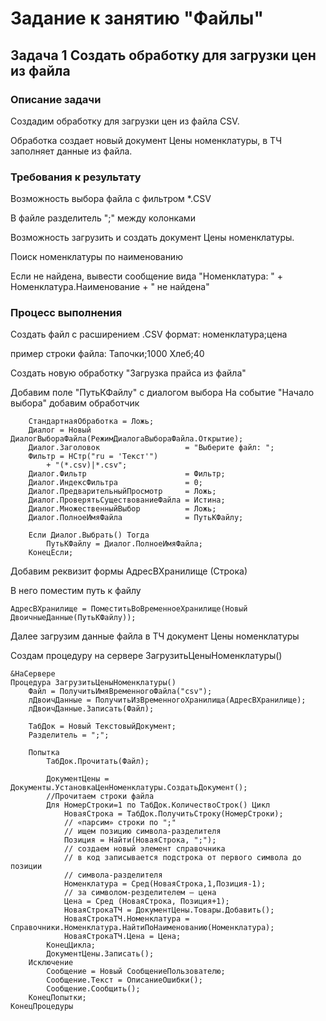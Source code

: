 # Задание к занятию "Файлы"

## Задача 1 Создать обработку для загрузки цен из файла

### Описание задачи

Создадим обработку для загрузки цен из файла CSV.

Обработка создает новый документ Цены номенклатуры, 
в ТЧ заполняет данные из файла.

### Требования к результату

Возможность выбора файла с фильтром *.CSV

В файле разделитель ";" между колонками

Возможность загрузить и создать документ Цены номенклатуры.

Поиск номенклатуры по наименованию

Если не найдена, вывести сообщение вида
"Номенклатура: " + Номенклатура.Наименование + " не найдена"

### Процесс выполнения

Создать файл с расширением .CSV
формат: номенклатура;цена

пример строки файла:
Тапочки;1000
Хлеб;40

Создать новую обработку "Загрузка прайса из файла"

Добавим поле "ПутьКФайлу" с диалогом выбора
На событие "Начало выбора" добавим обработчик
```bsl
	СтандартнаяОбработка = Ложь;
	Диалог = Новый ДиалогВыбораФайла(РежимДиалогаВыбораФайла.Открытие);
	Диалог.Заголовок     			   = "Выберите файл: ";
	Фильтр = НСтр("ru = 'Текст'")
	    + "(*.csv)|*.csv";
	Диалог.Фильтр 		 			   = Фильтр;
	Диалог.ИндексФильтра 			   = 0;
	Диалог.ПредварительныйПросмотр     = Ложь;
	Диалог.ПроверятьСуществованиеФайла = Истина;
	Диалог.МножественныйВыбор          = Ложь; 
	Диалог.ПолноеИмяФайла              = ПутьКФайлу;
	
	Если Диалог.Выбрать() Тогда
		ПутьКФайлу = Диалог.ПолноеИмяФайла;
	КонецЕсли;
```
Добавим реквизит формы
АдресВХранилище (Строка)

В него поместим путь к файлу
```bsl
АдресВХранилище = ПоместитьВоВременноеХранилище(Новый ДвоичныеДанные(ПутьКФайлу));
```
Далее загрузим данные файла в ТЧ документ Цены номенклатуры

Создам процедуру на сервере ЗагрузитьЦеныНоменклатуры()
```bsl
&НаСервере
Процедура ЗагрузитьЦеныНоменклатуры()
	Файл = ПолучитьИмяВременногоФайла("csv");
	лДвоичДанные = ПолучитьИзВременногоХранилища(АдресВХранилище);
	лДвоичДанные.Записать(Файл);
	
	ТабДок = Новый ТекстовыйДокумент;
	Разделитель = ";";
	
	Попытка	
		ТабДок.Прочитать(Файл);
		
		ДокументЦены = Документы.УстановкаЦенНоменклатуры.СоздатьДокумент();
		//Прочитаем строки файла
		Для НомерСтроки=1 по ТабДок.КоличествоСтрок() Цикл
			НоваяСтрока = ТабДок.ПолучитьСтроку(НомерСтроки);
			// «парсим» строки по ";"
			// ищем позицию символа-разделителя
			Позиция = Найти(НоваяСтрока, ";");
			// создаем новый элемент справочника
			// в код записывается подстрока от первого символа до позиции
			// символа-разделителя
			Номенклатура = Сред(НоваяСтрока,1,Позиция-1);
			// за символом-резделителем – цена
			Цена = Сред (НоваяСтрока, Позиция+1);
			НоваяСтрокаТЧ = ДокументЦены.Товары.Добавить();
			НоваяСтрокаТЧ.Номенклатура = Справочники.Номенклатура.НайтиПоНаименованию(Номенклатура);
			НоваяСтрокаТЧ.Цена = Цена;
		КонецЦикла;	
		ДокументЦены.Записать();
	Исключение
		Сообщение = Новый СообщениеПользователю;
		Сообщение.Текст = ОписаниеОшибки();
		Сообщение.Сообщить();
	КонецПопытки;
КонецПроцедуры
```
